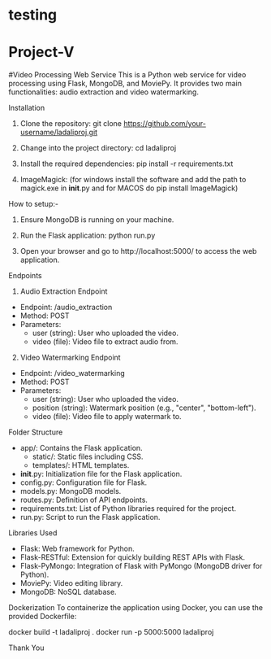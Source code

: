 # testing
# Project-V
#Video Processing Web Service
This is a Python web service for video processing using Flask, MongoDB, and MoviePy. It provides two main functionalities: audio extraction and video watermarking.


Installation
1. Clone the repository:
git clone https://github.com/your-username/ladaliproj.git

2. Change into the project directory:
cd ladaliproj

3. Install the required dependencies:
pip install -r requirements.txt

4. ImageMagick:
(for windows install the software and add the path to magick.exe in __init__.py and for MACOS do pip install ImageMagick)

How to setup:- 
1. Ensure MongoDB is running on your machine.

2. Run the Flask application:
python run.py

3. Open your browser and go to http://localhost:5000/ to access the web application.

Endpoints
1. Audio Extraction Endpoint
- Endpoint: /audio_extraction
- Method: POST
- Parameters:
    - user (string): User who uploaded the video.
    - video (file): Video file to extract audio from.


2. Video Watermarking Endpoint
- Endpoint: /video_watermarking
- Method: POST
- Parameters:
    - user (string): User who uploaded the video.
    - position (string): Watermark position (e.g., "center", "bottom-left").
    - video (file): Video file to apply watermark to.

Folder Structure
- app/: Contains the Flask application.
    - static/: Static files including CSS.
    - templates/: HTML templates.
- __init__.py: Initialization file for the Flask application.
- config.py: Configuration file for Flask.
- models.py: MongoDB models.
- routes.py: Definition of API endpoints.
- requirements.txt: List of Python libraries required for the project.
- run.py: Script to run the Flask application.

Libraries Used
- Flask: Web framework for Python.
- Flask-RESTful: Extension for quickly building REST APIs with Flask.
- Flask-PyMongo: Integration of Flask with PyMongo (MongoDB driver for Python).
- MoviePy: Video editing library.
- MongoDB: NoSQL database.

Dockerization
To containerize the application using Docker, you can use the provided Dockerfile:

docker build -t ladaliproj .
docker run -p 5000:5000 ladaliproj

Thank You
